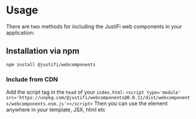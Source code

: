 # Usage
There are two methods for including the JustiFi web components in your application:

## Installation via npm
`npm install @justifi/webcomponents`

### Include from CDN
Add the script tag in the `head` of your `index.html`:
```<script type='module' src='https://unpkg.com/@justifi/webcomponents@0.0.11/dist/webcomponents/webcomponents.esm.js'></script>```
Then you can use the element anywhere in your template, JSX, html etc

